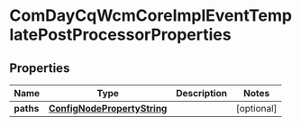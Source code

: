 

# ComDayCqWcmCoreImplEventTemplatePostProcessorProperties

## Properties

Name | Type | Description | Notes
------------ | ------------- | ------------- | -------------
**paths** | [**ConfigNodePropertyString**](ConfigNodePropertyString.md) |  |  [optional]



